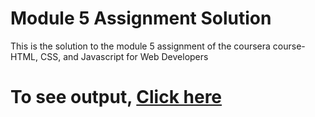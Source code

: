 # Module 5 Assignment Solution
This is the solution to the module 5 assignment of the coursera course- HTML, CSS, and Javascript for Web Developers

# To see output, <a href = "https://jayudoye.github.io/Coursera-HTML-CSS-and-Javascript-for-Web-Developers/Module5-Assignment/">Click here</a>
